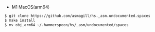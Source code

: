 - M1 MacOS(arm64)

```sh
$ git clone https://github.com/asmagill/hs._asm.undocumented.spaces
$ make install
$ mv obj_arm64 ~/.hammerspoon/hs/_asm/undocumented/spaces
```
